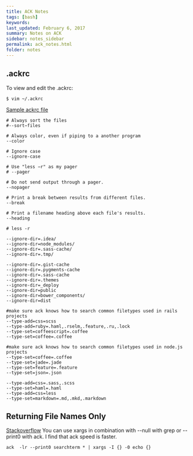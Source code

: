 ```yaml
---
title: ACK Notes 
tags: [bash]
keywords:  
last_updated: February 6, 2017
summary: Notes on ACK
sidebar: notes_sidebar
permalink: ack_notes.html
folder: notes 
---
```


## .ackrc

To view and edit the .ackrc:

~~~~~
$ vim ~/.ackrc
~~~~~

[Sample ackrc file](https://gist.github.com/bracke/6183737)

~~~~~
# Always sort the files
#--sort−files
 
# Always color, even if piping to a another program
--color
 
# Ignore case
--ignore-case
 
# Use "less −r" as my pager
# --pager

# Do not send output through a pager.
--nopager

# Print a break between results from different files.
--break

# Print a filename heading above each file's results.
--heading

# less -r
 
--ignore-dir=.idea/
--ignore-dir=node_modules/
--ignore-dir=.sass-cache/
--ignore-dir=.tmp/

--ignore-dir=.gist-cache
--ignore-dir=.pygments-cache
--ignore-dir=.sass-cache
--ignore-dir=.themes
--ignore-dir=_deploy
--ignore-dir=public
--ignore-dir=bower_components/
--ignore-dir=dist
 
#make sure ack knows how to search common filetypes used in rails projects
--type-add=css=scss
--type-add=ruby=.haml,.rselm,.feature,.ru,.lock
--type-set=coffeescript=.coffee
--type-set=coffee=.coffee
 
#make sure ack knows how to search common filetypes used in node.js projects
--type-set=coffee=.coffee
--type-set=jade=.jade
--type-set=feature=.feature
--type-set=json=.json

--type-add=css=.sass,.scss
--type-set=haml=.haml
--type-add=css=less
--type-set=markdown=.md,.mkd,.markdown
~~~~~

## Returning File Names Only
[Stackoverflow](https://serverfault.com/questions/57321/how-do-i-show-filenames-only-after-a-keyword-grep-search)
You can use xargs in combination with --null with grep or --print0 with ack. I find that ack speed is faster.

~~~~~
ack  -lr --print0 searchterm * | xargs -I {} -0 echo {}
~~~~~
